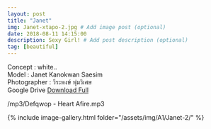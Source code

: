 ```yaml
---
layout: post
title: "Janet"
img: Janet-xtapo-2.jpg # Add image post (optional)
date: 2018-08-11 14:15:00
description: Sexy Girl! # Add post description (optional)
tag: [beautiful]
---
```

Concept : white..  
Model : Janet Kanokwan Saesim  
Photographer : วีระพงษ์ พุ่มวิเศษ  
Google Drive [Download Full](http://gestyy.com/e0GvGV)                    

/mp3/Defqwop - Heart Afire.mp3

{% include image-gallery.html folder="/assets/img/A1/Janet-2/" %}
